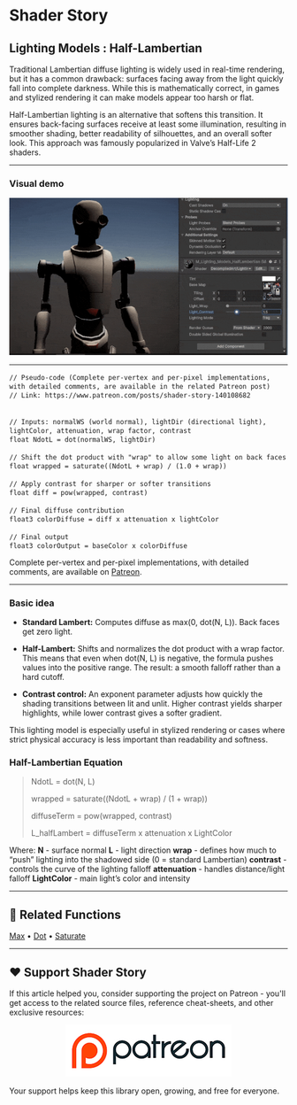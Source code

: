 # Shader Story

## Lighting Models : Half-Lambertian

Traditional Lambertian diffuse lighting is widely used in real-time rendering, but it has a common drawback: surfaces facing away from the light quickly fall into complete darkness. While this is mathematically correct, in games and stylized rendering it can make models appear too harsh or flat.

Half-Lambertian lighting is an alternative that softens this transition. It ensures back-facing surfaces receive at least some illumination, resulting in smoother shading, better readability of silhouettes, and an overall softer look. This approach was famously popularized in Valve’s Half-Life 2 shaders.

---

### Visual demo

<p align="center">
<img src="https://github.com/DeGGeD/ShaderStory/blob/main/Resources/Images/Chapters/Lighting/Models/HalfLambertian/DA_Lighting_Models_HalfLambertian_Demo_01.gif" alt="Shader Story: Lighting Models - Half-Lambertian" title="Shader Story: Lighting Models - Half-Lambertian">
</p>

---

```hlsl
// Pseudo-code (Complete per-vertex and per-pixel implementations, with detailed comments, are available in the related Patreon post)
// Link: https://www.patreon.com/posts/shader-story-140108682


// Inputs: normalWS (world normal), lightDir (directional light), lightColor, attenuation, wrap factor, contrast
float NdotL = dot(normalWS, lightDir)

// Shift the dot product with "wrap" to allow some light on back faces
float wrapped = saturate((NdotL + wrap) / (1.0 + wrap))

// Apply contrast for sharper or softer transitions
float diff = pow(wrapped, contrast)

// Final diffuse contribution
float3 colorDiffuse = diff x attenuation x lightColor

// Final output
float3 colorOutput = baseColor x colorDiffuse

```

Complete per-vertex and per-pixel implementations, with detailed comments, are available on [Patreon](https://www.patreon.com/posts/shader-story-140108682).

---

### Basic idea

- **Standard Lambert:** Computes diffuse as max(0, dot(N, L)). Back faces get zero light.

- **Half-Lambert:** Shifts and normalizes the dot product with a wrap factor. This means that even when dot(N, L) is negative, the formula pushes values into the positive range. The result: a smooth falloff rather than a hard cutoff.

- **Contrast control:** An exponent parameter adjusts how quickly the shading transitions between lit and unlit. Higher contrast yields sharper highlights, while lower contrast gives a softer gradient.

This lighting model is especially useful in stylized rendering or cases where strict physical accuracy is less important than readability and softness.


### Half-Lambertian Equation

> NdotL = dot(N, L)
> 
> wrapped = saturate((NdotL + wrap) / (1 + wrap))
> 
> diffuseTerm = pow(wrapped, contrast)
> 
> L_halfLambert = diffuseTerm x attenuation x LightColor
> 

Where:
**N** - surface normal
**L** - light direction
**wrap** - defines how much to “push” lighting into the shadowed side (0 = standard Lambertian)
**contrast** - controls the curve of the lighting falloff
**attenuation** - handles distance/light falloff
**LightColor** - main light’s color and intensity

---

## 🔗 Related Functions

[Max](https://github.com/DeGGeD/ShaderStory/blob/main/Chapters/CommonFunctions/MinMax.md) • [Dot](https://github.com/DeGGeD/ShaderStory/blob/main/Chapters/CommonFunctions/Dot.md) • [Saturate](https://github.com/DeGGeD/ShaderStory/blob/main/Chapters/CommonFunctions/ClampSaturate.md)

---

## ❤️ Support Shader Story

If this article helped you, consider supporting the project on Patreon - you'll get access to the related source files, reference cheat-sheets, and other exclusive resources:

<p align="center">
  <a href="https://www.patreon.com/decompiled_art" target="_blank">
    <img src="https://github.com/DeGGeD/ShaderStory/blob/main/Resources/Images/Github/ShaderStory_Github_Patreon.jpg" alt="DecompiledArt on Patreon">
  </a>
</p>

Your support helps keep this library open, growing, and free for everyone.
